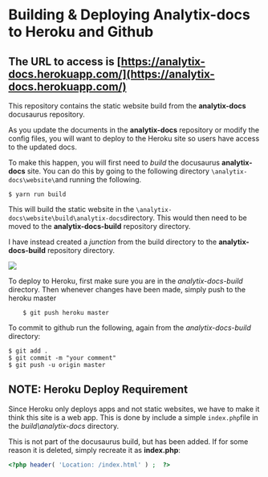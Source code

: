 # Building & Deploying Analytix-docs to Heroku and Github

## The URL to access is [https://analytix-docs.herokuapp.com/](https://analytix-docs.herokuapp.com/)

This repository contains the static website build from the **analytix-docs** docusaurus repository.

As you update the documents in the **analytix-docs** repository or modify the config files, you will want to deploy to the Heroku site so users have access to the updated docs.

To make this happen, you will first need to *build* the docusaurus **analytix-docs** site.  You can do this by going to the following directory `\analytix-docs\website\`and running the following.

```
$ yarn run build
```

This will build the static website in the `\analytix-docs\website\build\analytix-docs`directory.  This would then need to be moved to the **analytix-docs-build** repository directory.

I have instead created a *junction* from the build directory to the **analytix-docs-build** repository directory.

![](https://dl.dropboxusercontent.com/s/6pcldw99gjh8frz/analytix-docs-heroku1.png)



To deploy to Heroku, first make sure you are in the *analytix-docs-build* directory.  Then whenever changes have been made, simply push to the heroku master

```
	$ git push heroku master
```

To commit to github run the following, again from the *analytix-docs-build* directory:

```
$ git add .
$ git commit -m "your comment"
$ git push -u origin master
```

## NOTE: Heroku Deploy Requirement

Since Heroku only deploys apps and not static websites, we have to make it think this site is a web app.  This is done by include a simple `index.php`file in the *build\analytix-docs* directory.  

This is not part of the docusaurus build, but has been added.  If for some reason it is deleted, simply recreate it as **index.php**:

```php
<?php header( 'Location: /index.html' ) ;  ?>
```



